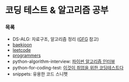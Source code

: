 # 코딩 테스트 & 알고리즘 공부

### 목록

- DS-ALG: 자료구조, 알고리즘 정리 ([GFG](https://www.geeksforgeeks.org/) 참고)
- [baekjoon](https://www.acmicpc.net/)
- [leetcode](https://leetcode.com/)
- [programmers](https://programmers.co.kr/)
- python-algorithm-interview: [파이썬 알고리즘 인터뷰](http://www.kyobobook.co.kr/product/detailViewKor.laf?mallGb=KOR&ejkGb=KOR&barcode=9791189909178)
- python-for-coding-test: [이것이 취업을 위한 코딩테스트다](http://www.kyobobook.co.kr/product/detailViewKor.laf?barcode=9791162243077&gclid=Cj0KCQjw_viWBhD8ARIsAH1mCd6CmNwqgV84ohJw2qBYnyWIayDz5kueYoxJ3V_xDW8303vOmCgmMyMaAhbQEALw_wcB)
- snippets: 유용한 코드 스니펫

